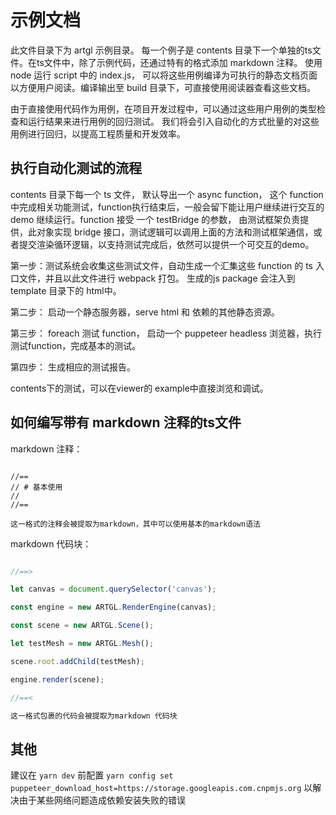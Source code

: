 # 示例文档

此文件目录下为 artgl 示例目录。 每一个例子是 contents 目录下一个单独的ts文件。在ts文件中，除了示例代码，还通过特有的格式添加 markdown 注释。 使用 node 运行 script 中的 index.js， 可以将这些用例编译为可执行的静态文档页面以方便用户阅读。编译输出至 build 目录下，可直接使用阅读器查看这些文档。 

由于直接使用代码作为用例，在项目开发过程中，可以通过这些用户用例的类型检查和运行结果来进行用例的回归测试。 我们将会引入自动化的方式批量的对这些用例进行回归，以提高工程质量和开发效率。

## 执行自动化测试的流程

contents 目录下每一个 ts 文件， 默认导出一个 async function， 这个 function 中完成相关功能测试，function执行结束后，一般会留下能让用户继续进行交互的 demo 继续运行。function 接受 一个 testBridge 的参数， 由测试框架负责提供，此对象实现 bridge 接口，测试逻辑可以调用上面的方法和测试框架通信，或者提交渲染循环逻辑，以支持测试完成后，依然可以提供一个可交互的demo。

第一步：测试系统会收集这些测试文件，自动生成一个汇集这些 function 的 ts 入口文件，并且以此文件进行 webpack 打包。 生成的js package 会注入到 template 目录下的 html中。 

第二步： 启动一个静态服务器，serve html 和 依赖的其他静态资源。

第三步： foreach 测试 function， 启动一个 puppeteer headless 浏览器，执行测试function，完成基本的测试。

第四步： 生成相应的测试报告。

contents下的测试，可以在viewer的 example中直接浏览和调试。

## 如何编写带有 markdown 注释的ts文件


markdown 注释：

```

//==
// # 基本使用
//
//==

这一格式的注释会被提取为markdown，其中可以使用基本的markdown语法

```

markdown 代码块：

``` ts

//==>

let canvas = document.querySelector('canvas');

const engine = new ARTGL.RenderEngine(canvas);

const scene = new ARTGL.Scene();

let testMesh = new ARTGL.Mesh();

scene.root.addChild(testMesh);

engine.render(scene);

//==<

这一格式包裹的代码会被提取为markdown 代码块

```

## 其他

建议在 `yarn dev` 前配置 `yarn config set puppeteer_download_host=https://storage.googleapis.com.cnpmjs.org`  以解决由于某些网络问题造成依赖安装失败的错误
